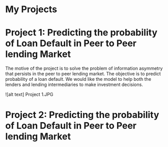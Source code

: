 # My Projects

Project 1: Predicting the probability of Loan Default in Peer to Peer lending Market
=======================================================================================

The motive of the project is to solve the problem of information asymmetry that persists in the peer to peer lending market. The objective is to predict
probability of a loan default. We would like the model to help both the lenders and lending intermediaries to make investment decisions.

![alt text] Project 1.JPG

Project 2: Predicting the probability of Loan Default in Peer to Peer lending Market
=======================================================================================
